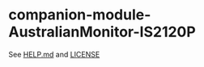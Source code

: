 # companion-module-AustralianMonitor-IS2120P

See [HELP.md](./companion/HELP.md) and [LICENSE](./LICENSE)
